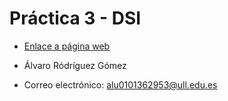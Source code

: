 # Práctica 3 - DSI

* [Enlace a página web](https://ull-esit-inf-dsi-2122.github.io/ull-esit-inf-dsi-21-22-prct03-types-functions-AlvaroRGZ/)

* Álvaro Ródríguez Gómez
* Correo electrónico: alu0101362953@ull.edu.es
